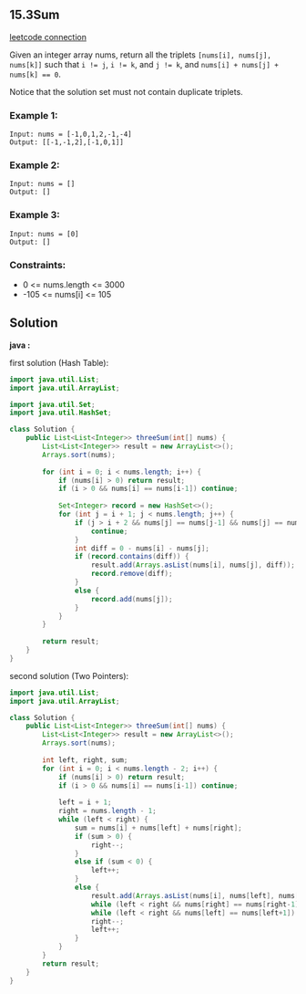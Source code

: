 ## 15.3Sum

[leetcode connection](https://leetcode.com/problems/3sum/)

Given an integer array nums, return all the triplets `[nums[i], nums[j], nums[k]]` such that `i != j`, `i != k`, and `j != k`, and `nums[i] + nums[j] + nums[k] == 0`.

Notice that the solution set must not contain duplicate triplets.

### Example 1:
```
Input: nums = [-1,0,1,2,-1,-4]
Output: [[-1,-1,2],[-1,0,1]]
```

### Example 2:
```
Input: nums = []
Output: []
```

### Example 3:
```
Input: nums = [0]
Output: []
```

### Constraints:

* 0 <= nums.length <= 3000
* -105 <= nums[i] <= 105

## Solution

**java :**

first solution (Hash Table):
```java
import java.util.List;
import java.util.ArrayList;

import java.util.Set;
import java.util.HashSet;

class Solution {
    public List<List<Integer>> threeSum(int[] nums) {
        List<List<Integer>> result = new ArrayList<>();
        Arrays.sort(nums);
        
        for (int i = 0; i < nums.length; i++) {
            if (nums[i] > 0) return result;
            if (i > 0 && nums[i] == nums[i-1]) continue;
            
            Set<Integer> record = new HashSet<>();
            for (int j = i + 1; j < nums.length; j++) {
                if (j > i + 2 && nums[j] == nums[j-1] && nums[j] == nums[j-2]) {
                    continue;
                }
                int diff = 0 - nums[i] - nums[j];
                if (record.contains(diff)) {
                    result.add(Arrays.asList(nums[i], nums[j], diff));
                    record.remove(diff);
                }
                else {
                    record.add(nums[j]);
                }
            }
        }
        
        return result;
    }
}
```

second solution (Two Pointers):
```java
import java.util.List;
import java.util.ArrayList;

class Solution {
    public List<List<Integer>> threeSum(int[] nums) {
        List<List<Integer>> result = new ArrayList<>();
        Arrays.sort(nums);
        
        int left, right, sum;
        for (int i = 0; i < nums.length - 2; i++) {
            if (nums[i] > 0) return result;
            if (i > 0 && nums[i] == nums[i-1]) continue;
            
            left = i + 1;
            right = nums.length - 1;
            while (left < right) {
                sum = nums[i] + nums[left] + nums[right];
                if (sum > 0) {
                    right--;
                }
                else if (sum < 0) {
                    left++;
                }
                else {
                    result.add(Arrays.asList(nums[i], nums[left], nums[right]));
                    while (left < right && nums[right] == nums[right-1]) right--;
                    while (left < right && nums[left] == nums[left+1]) left++;
                    right--;
                    left++;
                }
            }
        }
        return result;
    }
}
```
